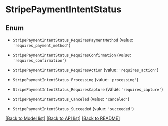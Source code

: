 # StripePaymentIntentStatus


## Enum

* `StripePaymentIntentStatus_RequiresPaymentMethod` (value: `'requires_payment_method'`)

* `StripePaymentIntentStatus_RequiresConfirmation` (value: `'requires_confirmation'`)

* `StripePaymentIntentStatus_RequiresAction` (value: `'requires_action'`)

* `StripePaymentIntentStatus_Processing` (value: `'processing'`)

* `StripePaymentIntentStatus_RequiresCapture` (value: `'requires_capture'`)

* `StripePaymentIntentStatus_Canceled` (value: `'canceled'`)

* `StripePaymentIntentStatus_Succeeded` (value: `'succeeded'`)

[[Back to Model list]](../README.md#documentation-for-models) [[Back to API list]](../README.md#documentation-for-api-endpoints) [[Back to README]](../README.md)


